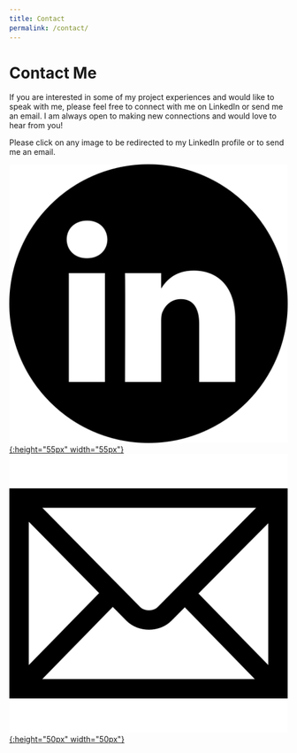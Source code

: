 ```yaml
---
title: Contact
permalink: /contact/
---
```


# Contact Me

If you are interested in some of my project experiences and would like to speak with me, please feel free to connect with me on LinkedIn or send me an email. I am always open to making new connections and would love to hear from you!

Please click on any image to be redirected to my LinkedIn profile or to send me an email.

[![LinkedIn](assets/img/LinkedInLogo.png){:height="55px" width="55px"}](https://www.linkedin.com/in/hasan-khan-2000/)
[![Email](assets/img/email_logo.png){:height="50px" width="50px"}](mailto:hakhan2000@gmail.com)

